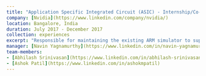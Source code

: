 ```yaml
---
title: "Application Specific Integrated Circuit (ASIC) - Internship/Co-op"      
company: [Nvidia](https://www.linkedin.com/company/nvidia/)       
location: Bangalore, India      
duration: July 2017 - December 2017
collection: experiences    
excerpt: "Responsible for maintaining the existing ARM simulator to support the newly added features of ARM v8.x in CPU team."          
manager: [Navin Yagnamurthy](https://www.linkedin.com/in/navin-yagnamurthy-4289897)     
team-members:
- [Abhilash Srinivasan](https://www.linkedin.com/in/abhilash-srinivasan-10211195)
- [Ashok Patil](https://www.linkedin.com/in/ashokmpatil)     
---
```


